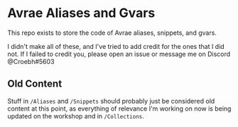 # Avrae Aliases and Gvars

This repo exists to store the code of Avrae aliases, snippets, and gvars.

I didn't make all of these, and I've tried to add credit for the ones that I did not. If I failed to credit you, please open an issue or message me on Discord @Croebh#5603


## Old Content

Stuff in `/Aliases` and `/Snippets` should probably just be considered old content at this point, as everything of relevance I'm working on now is being updated on the workshop and in `/Collections`.